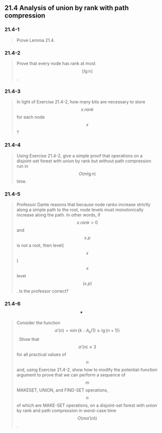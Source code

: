## 21.4 Analysis of union by rank with path compression

### 21.4-1

> Prove Lemma 21.4.

### 21.4-2

> Prove that every node has rank at most $$\lfloor \lg n\rfloor$$.

### 21.4-3

> In light of Exercise 21.4-2, how many bits are necessary to store $$x.rank$$ for each node $$x$$?

### 21.4-4

> Using Exercise 21.4-2, give a simple proof that operations on a disjoint-set forest with union by rank but without path compression run in $$O(m\lg n)$$ time.

### 21.4-5

> Professor Dante reasons that because node ranks increase strictly along a simple path to the root, node levels must monotonically increase along the path. In other words, if $$x.rank > 0$$ and $$x.p$$ is not a root, then level($$x$$) $$\le$$ level$$(x.p)$$. Is the professor correct?

### 21.4-6 $$\star$$

> Consider the function $$\alpha'(n) = \min \{k: A_k(1) \ge \lg(n + 1)\}$$. Show that $$\alpha'(n) \le 3$$ for all practical values of $$n$$ and, using Exercise 21.4-2, show how to modify the potential-function argument to prove that we can perform a sequence of $$m$$ MAKESET, UNION, and FIND-SET operations, $$n$$ of which are MAKE-SET operations, on a disjoint-set forest with union by rank and path compression in worst-case time $$O(m \alpha'(n))$$.

